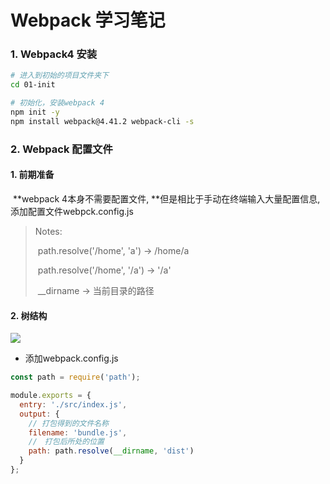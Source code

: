 # Webpack 学习笔记

### 1. Webpack4  安装

~~~bash
# 进入到初始的项目文件夹下
cd 01-init

# 初始化，安装webpack 4
npm init -y
npm install webpack@4.41.2 webpack-cli -s
~~~

### 2. Webpack 配置文件

#### 1. 前期准备

​	**webpack 4本身不需要配置文件, **但是相比于手动在终端输入大量配置信息, 添加配置文件webpck.config.js

> Notes: 
>
> ​	path.resolve('/home', 'a')    ->    /home/a
>
> ​	path.resolve('/home', '/a') -> '/a'
>
> ​	__dirname -> 当前目录的路径

#### 2. 树结构

![](/home/cyx/Desktop/Learning/webpackLearn/img/选区_032.png)

+ 添加webpack.config.js
~~~javascript
const path = require('path');

module.exports = {
  entry: './src/index.js',
  output: {
  	// 打包得到的文件名称
    filename: 'bundle.js',
    //　打包后所处的位置
    path: path.resolve(__dirname, 'dist')
  }
};

~~~



